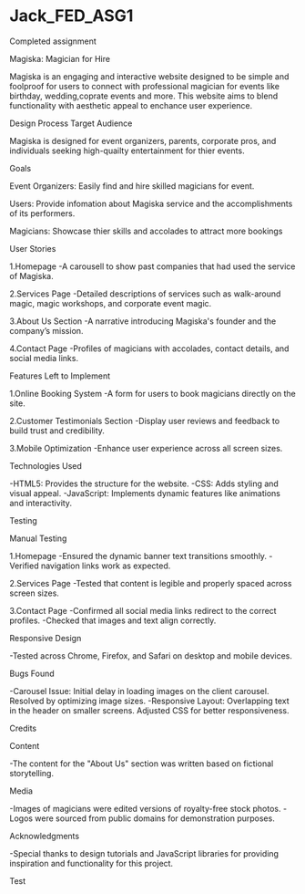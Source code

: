 # Jack_FED_ASG1
Completed assignment

Magiska: Magician for Hire

Magiska is an engaging and interactive website designed to be simple and foolproof for users to connect with professional magician for events like birthday, wedding,coprate events and more. This website aims to blend functionality with aesthetic appeal to enchance user experience.

Design Process
Target Audience

Magiska is designed for event organizers, parents, corporate pros, and individuals seeking high-quailty entertainment for thier events.

Goals

Event Organizers: Easily find and hire skilled magicians for event. 

Users: Provide infomation about Magiska service and the accomplishments of its performers.

Magicians: Showcase thier skills and accolades to attract more bookings

User Stories

1.Homepage
-A carousell to show past companies that had used the service of Magiska.

2.Services Page
-Detailed descriptions of services such as walk-around magic, magic workshops, and corporate event magic.

3.About Us Section
-A narrative introducing Magiska's founder and the company’s mission.

4.Contact Page
-Profiles of magicians with accolades, contact details, and social media links.

Features Left to Implement

1.Online Booking System
-A form for users to book magicians directly on the site.

2.Customer Testimonials Section
-Display user reviews and feedback to build trust and credibility.

3.Mobile Optimization
-Enhance user experience across all screen sizes.

Technologies Used

-HTML5: Provides the structure for the website.
-CSS: Adds styling and visual appeal.
-JavaScript: Implements dynamic features like animations and interactivity.


Testing

Manual Testing

1.Homepage
-Ensured the dynamic banner text transitions smoothly.
-Verified navigation links work as expected.

2.Services Page
-Tested that content is legible and properly spaced across screen sizes.

3.Contact Page
-Confirmed all social media links redirect to the correct profiles.
-Checked that images and text align correctly.

Responsive Design

-Tested across Chrome, Firefox, and Safari on desktop and mobile devices.

Bugs Found

-Carousel Issue: Initial delay in loading images on the client carousel. Resolved by optimizing image sizes.
-Responsive Layout: Overlapping text in the header on smaller screens. Adjusted CSS for better responsiveness.

Credits

Content

-The content for the "About Us" section was written based on fictional storytelling.

Media

-Images of magicians were edited versions of royalty-free stock photos.
-Logos were sourced from public domains for demonstration purposes.

Acknowledgments

-Special thanks to design tutorials and JavaScript libraries for providing inspiration and functionality for this project.

Test